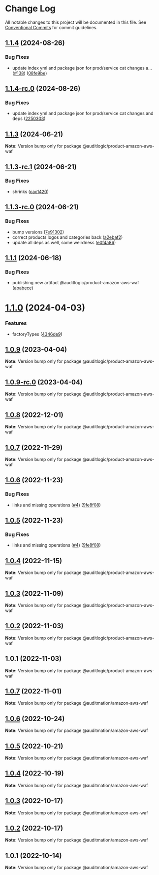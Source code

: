 # Change Log

All notable changes to this project will be documented in this file.
See [Conventional Commits](https://conventionalcommits.org) for commit guidelines.

## [1.1.4](https://github.com/auditlogic/product/compare/@auditlogic/product-amazon-aws-waf@1.1.3...@auditlogic/product-amazon-aws-waf@1.1.4) (2024-08-26)


### Bug Fixes

* update index yml and package json for prod/service cat changes a… ([#138](https://github.com/auditlogic/product/issues/138)) ([08fe9be](https://github.com/auditlogic/product/commit/08fe9beb1c8457462a19bc69caa02e6212d97e1a))





## [1.1.4-rc.0](https://github.com/auditlogic/product/compare/@auditlogic/product-amazon-aws-waf@1.1.3...@auditlogic/product-amazon-aws-waf@1.1.4-rc.0) (2024-08-26)


### Bug Fixes

* update index yml and package json for prod/service cat changes and deps ([2250303](https://github.com/auditlogic/product/commit/225030363a363608240135b7ebed386b28f01e4b))





## [1.1.3](https://github.com/auditlogic/product/compare/@auditlogic/product-amazon-aws-waf@1.1.3-rc.1...@auditlogic/product-amazon-aws-waf@1.1.3) (2024-06-21)

**Note:** Version bump only for package @auditlogic/product-amazon-aws-waf





## [1.1.3-rc.1](https://github.com/auditlogic/product/compare/@auditlogic/product-amazon-aws-waf@1.1.3-rc.0...@auditlogic/product-amazon-aws-waf@1.1.3-rc.1) (2024-06-21)


### Bug Fixes

* shrinks ([cac1420](https://github.com/auditlogic/product/commit/cac14200fefcd8183ab69fe89a47bd3f70f563e9))





## [1.1.3-rc.0](https://github.com/auditlogic/product/compare/@auditlogic/product-amazon-aws-waf@1.1.1...@auditlogic/product-amazon-aws-waf@1.1.3-rc.0) (2024-06-21)


### Bug Fixes

* bump versions ([7e91302](https://github.com/auditlogic/product/commit/7e913023b8b312150ed7762c32fbbe616be71de5))
* correct products logos and categories back ([a2ebaf2](https://github.com/auditlogic/product/commit/a2ebaf2efe8e232e6ff22c774c456048771f9469))
* update all deps as well, some weirdness ([e0f4a86](https://github.com/auditlogic/product/commit/e0f4a864714e2d3de6bbf3da014d5312fe53be2f))





## [1.1.1](https://github.com/auditlogic/product/compare/@auditlogic/product-amazon-aws-waf@1.1.0...@auditlogic/product-amazon-aws-waf@1.1.1) (2024-06-18)


### Bug Fixes

* publishing new artifact @auditlogic/product-amazon-aws-waf ([ababece](https://github.com/auditlogic/product/commit/ababece9842fc48d4fe5b3f33b66ba8862b53ffe))





# [1.1.0](https://github.com/auditlogic/product/compare/@auditlogic/product-amazon-aws-waf@1.0.9...@auditlogic/product-amazon-aws-waf@1.1.0) (2024-04-03)


### Features

* factoryTypes ([4346de9](https://github.com/auditlogic/product/commit/4346de92693aee892fccf725338ffc7b80ab182b))





## [1.0.9](https://github.com/auditlogic/product/compare/@auditlogic/product-amazon-aws-waf@1.0.8...@auditlogic/product-amazon-aws-waf@1.0.9) (2023-04-04)

**Note:** Version bump only for package @auditlogic/product-amazon-aws-waf





## [1.0.9-rc.0](https://github.com/auditlogic/product/compare/@auditlogic/product-amazon-aws-waf@1.0.8...@auditlogic/product-amazon-aws-waf@1.0.9-rc.0) (2023-04-04)

**Note:** Version bump only for package @auditlogic/product-amazon-aws-waf





## [1.0.8](https://github.com/auditlogic/product/compare/@auditlogic/product-amazon-aws-waf@1.0.7...@auditlogic/product-amazon-aws-waf@1.0.8) (2022-12-01)

**Note:** Version bump only for package @auditlogic/product-amazon-aws-waf





## [1.0.7](https://github.com/auditlogic/product/compare/@auditlogic/product-amazon-aws-waf@1.0.6...@auditlogic/product-amazon-aws-waf@1.0.7) (2022-11-29)

**Note:** Version bump only for package @auditlogic/product-amazon-aws-waf





## [1.0.6](https://github.com/auditlogic/product/compare/@auditlogic/product-amazon-aws-waf@1.0.4...@auditlogic/product-amazon-aws-waf@1.0.6) (2022-11-23)


### Bug Fixes

* links and missing operations ([#4](https://github.com/auditlogic/product/issues/4)) ([9fe8f08](https://github.com/auditlogic/product/commit/9fe8f08fe7c57fdb79f991ac35bd6ac2e7dcad38))





## [1.0.5](https://github.com/auditlogic/product/compare/@auditlogic/product-amazon-aws-waf@1.0.4...@auditlogic/product-amazon-aws-waf@1.0.5) (2022-11-23)


### Bug Fixes

* links and missing operations ([#4](https://github.com/auditlogic/product/issues/4)) ([9fe8f08](https://github.com/auditlogic/product/commit/9fe8f08fe7c57fdb79f991ac35bd6ac2e7dcad38))





## [1.0.4](https://github.com/auditlogic/product/compare/@auditlogic/product-amazon-aws-waf@1.0.3...@auditlogic/product-amazon-aws-waf@1.0.4) (2022-11-15)

**Note:** Version bump only for package @auditlogic/product-amazon-aws-waf





## [1.0.3](https://github.com/auditlogic/product/compare/@auditlogic/product-amazon-aws-waf@1.0.2...@auditlogic/product-amazon-aws-waf@1.0.3) (2022-11-09)

**Note:** Version bump only for package @auditlogic/product-amazon-aws-waf





## [1.0.2](https://github.com/auditlogic/product/compare/@auditlogic/product-amazon-aws-waf@1.0.1...@auditlogic/product-amazon-aws-waf@1.0.2) (2022-11-03)

**Note:** Version bump only for package @auditlogic/product-amazon-aws-waf





## 1.0.1 (2022-11-03)

**Note:** Version bump only for package @auditlogic/product-amazon-aws-waf





## [1.0.7](https://github.com/auditmation/store-content/compare/@auditmation/amazon-aws-waf@1.0.6...@auditmation/amazon-aws-waf@1.0.7) (2022-11-01)

**Note:** Version bump only for package @auditmation/amazon-aws-waf





## [1.0.6](https://github.com/auditmation/store-content/compare/@auditmation/amazon-aws-waf@1.0.5...@auditmation/amazon-aws-waf@1.0.6) (2022-10-24)

**Note:** Version bump only for package @auditmation/amazon-aws-waf





## [1.0.5](https://github.com/auditmation/store-content/compare/@auditmation/amazon-aws-waf@1.0.4...@auditmation/amazon-aws-waf@1.0.5) (2022-10-21)

**Note:** Version bump only for package @auditmation/amazon-aws-waf





## [1.0.4](https://github.com/auditmation/store-content/compare/@auditmation/amazon-aws-waf@1.0.3...@auditmation/amazon-aws-waf@1.0.4) (2022-10-19)

**Note:** Version bump only for package @auditmation/amazon-aws-waf





## [1.0.3](https://github.com/auditmation/store-content/compare/@auditmation/amazon-aws-waf@1.0.2...@auditmation/amazon-aws-waf@1.0.3) (2022-10-17)

**Note:** Version bump only for package @auditmation/amazon-aws-waf





## [1.0.2](https://github.com/auditmation/store-content/compare/@auditmation/amazon-aws-waf@1.0.1...@auditmation/amazon-aws-waf@1.0.2) (2022-10-17)

**Note:** Version bump only for package @auditmation/amazon-aws-waf





## 1.0.1 (2022-10-14)

**Note:** Version bump only for package @auditmation/amazon-aws-waf
